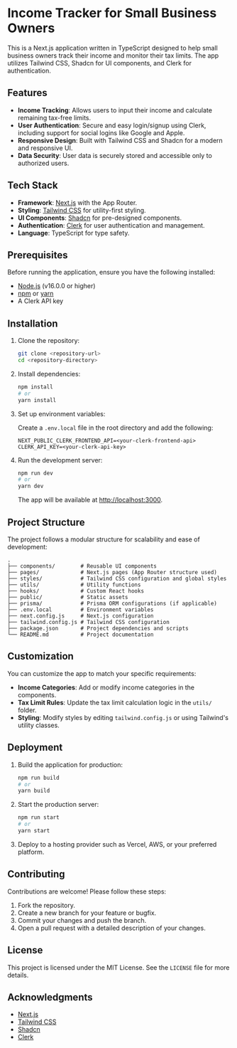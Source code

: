 # Income Tracker for Small Business Owners

This is a Next.js application written in TypeScript designed to help small business owners track their income and monitor their tax limits. The app utilizes Tailwind CSS, Shadcn for UI components, and Clerk for authentication.

## Features

- **Income Tracking**: Allows users to input their income and calculate remaining tax-free limits.
- **User Authentication**: Secure and easy login/signup using Clerk, including support for social logins like Google and Apple.
- **Responsive Design**: Built with Tailwind CSS and Shadcn for a modern and responsive UI.
- **Data Security**: User data is securely stored and accessible only to authorized users.

## Tech Stack

- **Framework**: [Next.js](https://nextjs.org/) with the App Router.
- **Styling**: [Tailwind CSS](https://tailwindcss.com/) for utility-first styling.
- **UI Components**: [Shadcn](https://shadcn.dev/) for pre-designed components.
- **Authentication**: [Clerk](https://clerk.dev/) for user authentication and management.
- **Language**: TypeScript for type safety.

## Prerequisites

Before running the application, ensure you have the following installed:

- [Node.js](https://nodejs.org/) (v16.0.0 or higher)
- [npm](https://www.npmjs.com/) or [yarn](https://yarnpkg.com/)
- A Clerk API key

## Installation

1. Clone the repository:

   ```bash
   git clone <repository-url>
   cd <repository-directory>
   ```

2. Install dependencies:

   ```bash
   npm install
   # or
   yarn install
   ```

3. Set up environment variables:

   Create a `.env.local` file in the root directory and add the following:

   ```env
   NEXT_PUBLIC_CLERK_FRONTEND_API=<your-clerk-frontend-api>
   CLERK_API_KEY=<your-clerk-api-key>
   ```

4. Run the development server:

   ```bash
   npm run dev
   # or
   yarn dev
   ```

   The app will be available at [http://localhost:3000](http://localhost:3000).

## Project Structure

The project follows a modular structure for scalability and ease of development:

```
.
├── components/        # Reusable UI components
├── pages/             # Next.js pages (App Router structure used)
├── styles/            # Tailwind CSS configuration and global styles
├── utils/             # Utility functions
├── hooks/             # Custom React hooks
├── public/            # Static assets
├── prisma/            # Prisma ORM configurations (if applicable)
├── .env.local         # Environment variables
├── next.config.js     # Next.js configuration
├── tailwind.config.js # Tailwind CSS configuration
├── package.json       # Project dependencies and scripts
└── README.md          # Project documentation
```

## Customization

You can customize the app to match your specific requirements:

- **Income Categories**: Add or modify income categories in the components.
- **Tax Limit Rules**: Update the tax limit calculation logic in the `utils/` folder.
- **Styling**: Modify styles by editing `tailwind.config.js` or using Tailwind's utility classes.

## Deployment

1. Build the application for production:

   ```bash
   npm run build
   # or
   yarn build
   ```

2. Start the production server:

   ```bash
   npm run start
   # or
   yarn start
   ```

3. Deploy to a hosting provider such as Vercel, AWS, or your preferred platform.

## Contributing

Contributions are welcome! Please follow these steps:

1. Fork the repository.
2. Create a new branch for your feature or bugfix.
3. Commit your changes and push the branch.
4. Open a pull request with a detailed description of your changes.

## License

This project is licensed under the MIT License. See the `LICENSE` file for more details.

## Acknowledgments

- [Next.js](https://nextjs.org/)
- [Tailwind CSS](https://tailwindcss.com/)
- [Shadcn](https://shadcn.dev/)
- [Clerk](https://clerk.dev/)

